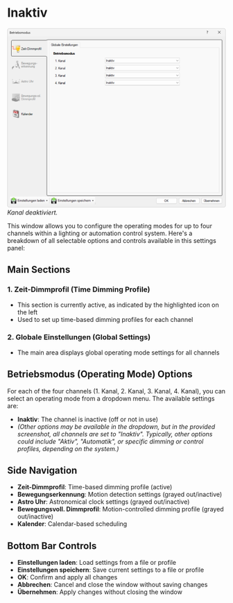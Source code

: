 # Inaktiv
![Inaktiv](inaktiv.png)  
*Kanal deaktiviert.*

This window allows you to configure the operating modes for up to four channels within a lighting or automation control system. Here's a breakdown of all selectable options and controls available in this settings panel:

## Main Sections

### 1. Zeit-Dimmprofil (Time Dimming Profile)
- This section is currently active, as indicated by the highlighted icon on the left
- Used to set up time-based dimming profiles for each channel

### 2. Globale Einstellungen (Global Settings)
- The main area displays global operating mode settings for all channels

## Betriebsmodus (Operating Mode) Options

For each of the four channels (1. Kanal, 2. Kanal, 3. Kanal, 4. Kanal), you can select an operating mode from a dropdown menu. The available settings are:

- **Inaktiv**: The channel is inactive (off or not in use)
- *(Other options may be available in the dropdown, but in the provided screenshot, all channels are set to "Inaktiv". Typically, other options could include "Aktiv", "Automatik", or specific dimming or control profiles, depending on the system.)*

## Side Navigation
- **Zeit-Dimmprofil**: Time-based dimming profile (active)
- **Bewegungserkennung**: Motion detection settings (grayed out/inactive)
- **Astro Uhr**: Astronomical clock settings (grayed out/inactive)
- **Bewegungsvoll. Dimmprofil**: Motion-controlled dimming profile (grayed out/inactive)
- **Kalender**: Calendar-based scheduling

## Bottom Bar Controls
- **Einstellungen laden**: Load settings from a file or profile
- **Einstellungen speichern**: Save current settings to a file or profile
- **OK**: Confirm and apply all changes
- **Abbrechen**: Cancel and close the window without saving changes
- **Übernehmen**: Apply changes without closing the window